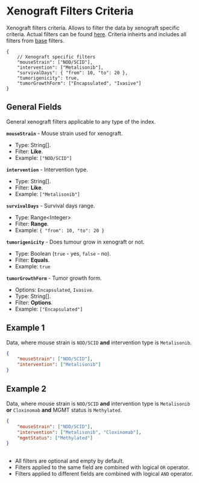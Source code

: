 # Xenograft Filters Criteria
Xenograft filters criteria. Allows to filter the data by xenograft specific criteria. Actual filters can be found [here](../Unite.Indices.Search/Services/Filters/Base/Specimens/Criteria/XenograftCriteria.cs). Criteria inheirts and includes all filters from [base](./search-criteria-specimens-base.md) filters.

```jsonc
{
    // Xenograft specific filters
    "mouseStrain": ["NOD/SCID"],
    "intervention": ["Metalisonib"],
    "survivalDays": { "from": 10, "to": 20 },
    "tumorigenicity": true,
    "tumorGrowthForm": ["Encapsulated", "Ivasive"]
}
```


## General Fields
General xenograft filters applicable to any type of the index.

**`mouseStrain`** - Mouse strain used for xenograft.
- Type: String[].
- Filter: **Like**.
- Example: `["NOD/SCID"]`

**`intervention`** - Intervention type.
- Type: String[].
- Filter: **Like**.
- Example: `["Metalisonib"]`

**`survivalDays`** - Survival days range.
- Type: Range\<Integer\>
- Filter: **Range**.
- Example: `{ "from": 10, "to": 20 }`

**`tumorigenicity`** - Does tumour grow in xenograft or not.
- Type: Boolean (`true` - yes, `false` - no).
- Filter: **Equals**.
- Example: `true`

**`tumorGrowthForm`** - Tumor growth form.
- Options: `Encapsulated`, `Ivasive`.
- Type: String[].
- Filter: **Options**.
- Example: `["Encapsulated"]`


## Example 1
Data, where mouse strain is `NOD/SCID` **and** intervention type is `Metalisonib`.

```json
{
    "mouseStrain": ["NOD/SCID"],
    "intervention": ["Metalisonib"]
}
```

## Example 2
Data, where mouse strain is `NOD/SCID` **and** intervention type is `Metalisonib` **or** `Cloxinomab` **and** MGMT status is `Methylated`.

```json
{
    "mouseStrain": ["NOD/SCID"],
    "intervention": ["Metalisonib", "Cloxinomab"],
    "mgmtStatus": ["Methylated"]
}
```


##
- All filters are optional and empty by default.
- Filters applied to the same field are combined with logical `OR` operator.
- Filters applied to different fields are combined with logical `AND` operator.
